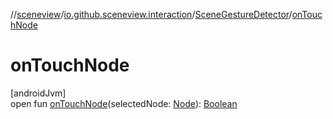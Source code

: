//[sceneview](../../../index.md)/[io.github.sceneview.interaction](../index.md)/[SceneGestureDetector](index.md)/[onTouchNode](on-touch-node.md)

# onTouchNode

[androidJvm]\
open fun [onTouchNode](on-touch-node.md)(selectedNode: [Node](../../io.github.sceneview.node/-node/index.md)): [Boolean](https://kotlinlang.org/api/latest/jvm/stdlib/kotlin/-boolean/index.html)
